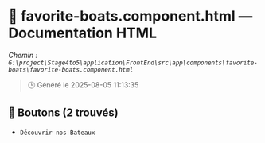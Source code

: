 # 📄 favorite-boats.component.html — Documentation HTML
*Chemin : `G:\project\Stage4to5\application\FrontEnd\src\app\components\favorite-boats\favorite-boats.component.html`*

> 🕒 Généré le 2025-08-05 11:13:35

## 🔘 Boutons (2 trouvés)
- `Découvrir nos Bateaux`

